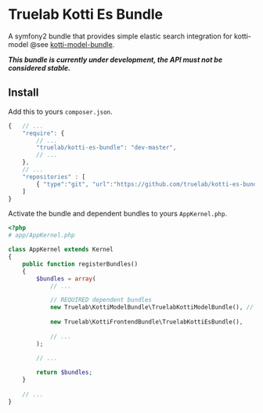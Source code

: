 Truelab Kotti Es Bundle
===================================

A symfony2 bundle that provides simple elastic search integration for kotti-model @see [kotti-model-bundle](https://github.com/truelab/).

***This bundle is currently under development, the API must not be considered stable.***


## Install

Add this to yours ```composer.json```.

```js
{   // ...
    "require": {
        // ...
        "truelab/kotti-es-bundle": "dev-master",
        // ...
    },
    // ...
    "repositories" : [
        { "type":"git", "url":"https://github.com/truelab/kotti-es-bundle.git" }
    ]
}
```

Activate the bundle and dependent bundles to yours ```AppKernel.php```.

```php
<?php
# app/AppKernel.php

class AppKernel extends Kernel
{
    public function registerBundles()
    {
        $bundles = array(
            // ...

            // REQUIRED dependent bundles
            new Truelab\KottiModelBundle\TruelabKottiModelBundle(), // model layer
            
            new Truelab\KottiFrontendBundle\TruelabKottiEsBundle(),
            
            // ...
        );
        
        // ...

        return $bundles;
    }
    
    // ...
}
```
